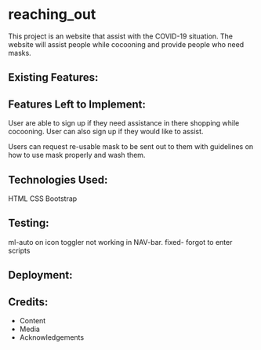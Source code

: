# reaching_out

This project is an website that assist with the COVID-19 situation. 
The website will assist people while cocooning and provide people who need masks. 


Existing Features:
--------------------------

Features Left to Implement:
---------------------------

User are able to sign up if they need assistance in there shopping while cocooning.
User can also sign up if they would like to assist. 

Users can request re-usable mask to be sent out to them with guidelines on how to use mask properly and wash them.

Technologies Used:
------------------
HTML 
CSS
Bootstrap

Testing:
--------

ml-auto on icon toggler not working in NAV-bar. fixed- forgot to enter scripts


Deployment:
------------


Credits:
---------

- Content
- Media
- Acknowledgements 



